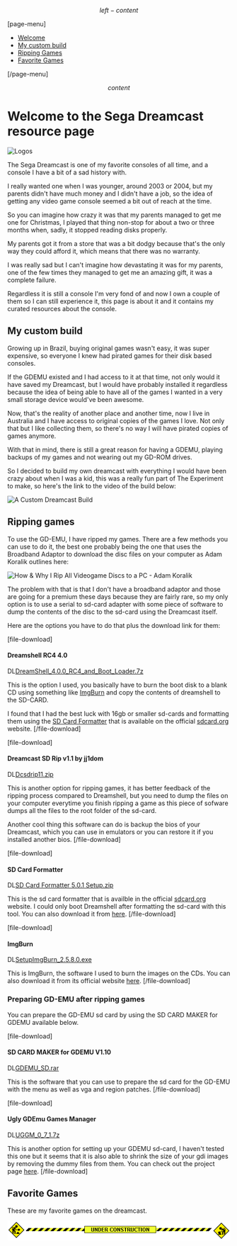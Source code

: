 $$ left-content $$

[page-menu]

- [Welcome](#welcometothesegadreamcastresourcepage)
- [My custom build](#mycustombuild)
- [Ripping Games](#rippinggames)
- [Favorite Games](#favoritegames)

[/page-menu]

$$ content $$

# Welcome to the Sega Dreamcast resource page #

![Logos](/img/650/136/pages/dreamcast/logo.jpg)

The Sega Dreamcast is one of my favorite consoles of all time, and a console I have a bit of a sad history with.

I really wanted one when I was younger, around 2003 or 2004, but my parents didn't have much money and I didn't have a job, so the idea of getting any video game console seemed a bit out of reach at the time.

So you can imagine how crazy it was that my parents managed to get me one for Christmas, I played that thing non-stop for about a two or three months when, sadly, it stopped reading disks properly.

My parents got it from a store that was a bit dodgy because that's the only way they could afford it, which means that there was no warranty.

I was really sad but I can't imagine how devastating it was for my parents, one of the few times they managed to get me an amazing gift, it was a complete failure.

Regardless it is still a console I'm very fond of and now I own a couple of them so I can still experience it, this page is about it and it contains my curated resources about the console.

## My custom build ##

Growing up in Brazil, buying original games wasn't easy, it was super expensive, so everyone I knew had pirated games for their disk based consoles.

If the GDEMU existed and I had access to it at that time, not only would it have saved my Dreamcast, but I would have probably installed it regardless because the idea of being able to have all of the games I wanted in a very small storage device would've been awesome.

Now, that's the reality of another place and another time, now I live in Australia and I have access to original copies of the games I love. Not only that but I like collecting them, so there's no way I will have pirated copies of games anymore.

With that in mind, there is still a great reason for having a GDEMU, playing backups of my games and not wearing out my GD-ROM drives.

So I decided to build my own dreamcast with everything I would have been crazy about when I was a kid, this was a really fun part of The Experiment to make, so here's the link to the video of the build below:

![A Custom Dreamcast Build](https://www.youtube.com/watch?v=ddM8N19WhWs)

## Ripping games ##

To use the GD-EMU, I have ripped my games. There are a few methods you can use to do it, the best one probably being the one that uses the Broadband Adaptor to download the disc files on your computer as Adam Koralik outlines here:

![How & Why I Rip All Videogame Discs to a PC - Adam Koralik](https://www.youtube.com/watch?v=ElckU57hJFg&t=792)

The problem with that is that I don't have a broadband adaptor and those are going for a premium these days because they are fairly rare, so my only option is to use a serial to sd-card adapter with some piece of software to dump the contents of the disc to the sd-card using the Dreamcast itself.

Here are the options you have to do that plus the download link for them:

[file-download]
  #### Dreamshell RC4 4.0 ####
  DL[DreamShell_4.0.0_RC4_and_Boot_Loader.7z](https://drive.google.com/file/d/1OEjcLbW9oATsBtUOr2xryNCApwm_u2D2/view?usp=sharing)

  This is the option I used, you basically have to burn the boot disk to a blank CD using something like [ImgBurn](#imgburn) and copy the contents of dreamshell to the SD-CARD.

  I found that I had the best luck with 16gb or smaller sd-cards and formatting them using the [SD Card Formatter](#sdcardformatter) that is available on the official [sdcard.org](https://www.sdcard.org/) website.
[/file-download]

[file-download]
  #### Dreamcast SD Rip v1.1 by jj1dom ####
  DL[Dcsdrip11.zip](https://drive.google.com/file/d/1ilyUATC5o5pfpfxIlYHleKSp0fvfc-Vm/view?usp=sharing)

  This is another option for ripping games, it has better feedback of the ripping process compared to Dreamshell, but you need to dump the files on your computer everytime you finish ripping a game as this piece of sofware dumps all the files to the root folder of the sd-card.

  Another cool thing this software can do is backup the bios of your Dreamcast, which you can use in emulators or you can restore it if you installed another bios.
[/file-download]

[file-download]
  #### SD Card Formatter ####
  DL[SD Card Formatter 5.0.1 Setup.zip](https://drive.google.com/file/d/1u28U5sQW1LVusSKnfXWkNOd8c2A7yDo1/view?usp=sharing)

  This is the sd card formatter that is availble in the official [sdcard.org](https://www.sdcard.org/) website. I could only boot Dreamshell after formatting the sd-card with this tool. You can also download it from [here](https://www.sdcard.org/downloads/formatter/).
[/file-download]

[file-download]
  #### ImgBurn ####
  DL[SetupImgBurn_2.5.8.0.exe](https://drive.google.com/file/d/12XyPjxcWehxpeIsCfGofjWmReu_du-ps/view?usp=sharing)

  This is ImgBurn, the software I used to burn the images on the CDs. You can also download it from its official website [here](https://www.imgburn.com/).
[/file-download]

### Preparing GD-EMU after ripping games ###

You can prepare the GD-EMU sd card by using the SD CARD MAKER for GDEMU available below.

[file-download]
  #### SD CARD MAKER for GDEMU V1.10 ####
  DL[GDEMU_SD.rar](https://drive.google.com/file/d/14ALZgKgaQwdkYdnycFD28_kZ_sk2uEKr/view?usp=sharing)

  This is the software that you can use to prepare the sd card for the GD-EMU with the menu as well as vga and region patches.
[/file-download]

[file-download]
  #### Ugly GDEmu Games Manager ####
  DL[UGGM_0_7_1.7z](https://drive.google.com/file/d/1OmZO_C5WeIEqfNBFP2hXPCXWO8gPE_N5/view?usp=sharing)

  This is another option for setting up your GDEMU sd-card, I haven't tested this one but it seems that it is also able to shrink the size of your gdi images by removing the dummy files from them. You can check out the project page [here](https://github.com/Louhike/Ugly-GDEmu-Games-Manager).
[/file-download]

## Favorite Games

These are my favorite games on the dreamcast.

<center>
  <img src="/assets/construction.gif" alt="under construction" />
</center>